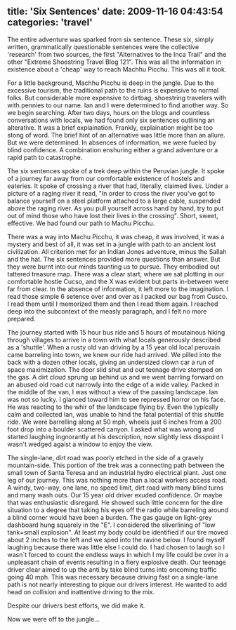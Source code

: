 title: 'Six Sentences'
date: 2009-11-16 04:43:54
categories: 'travel'
---

The entire adventure was sparked from six sentence. These six, simply written, grammatically questionable sentences were the collective 'research' from two sources, the first "Alternatives to the Inca Trail" and the other "Extreme Shoestring Travel Blog 121". This was all the information in existence about a 'cheap' way to reach Machhu Picchu. This was all it took.

For a little background, Machhu Picchu is deep in the jungle. Due to the excessive tourism, the traditional path to the ruins is expensive to normal folks. But considerable more expensive to dirtbag, shoestring travelers with with pennies to our name. Ian and I were determined to find another way. So we begin searching. After two days, hours on the blogs and countless conversations with locals, we had found only six sentences outlining an alterative. It was a brief explaination. Frankly, explaination might be too stong of word. The brief hint of an alternative was little more than an allure. But we were determined. In absences of information, we were fueled by blind confidence. A combination enshuring either a grand adventure or a rapid path to catastrophe.

The six sentences spoke of a trek deep within the Peruvian jungle. It spoke of a journey far away from our comfortable existence of hostels and eateries. It spoke of crossing a river that had, literally, claimed lives. Under a picture of a raging river it read, "In order to cross the river you've got to balance yourself on a steel platform attached to a large cable, suspended above the raging river. As you pull yourself across hand by hand, try to put out of mind those who have lost their lives in the crossing". Short, sweet, effective. We had found our path to Machu Picchu.

There was a way into Machu Picchu, it was cheap, it was involved, it was a mystery and best of all, it was set in a jungle with path to an ancient lost civilization. All criterion met for an Indian Jones adventure, minus the Sallah and the hat. The six sentences provided more questions than answer. But they were burnt into our minds taunting us to pursue. They embodied out tattered treasure map. There was a clear start, where we sat plotting in our comfortable hostle Cucso, and the X was evident but parts in-between were far from clear. In the absence of information, it left more to the imagination. I read those simple 6 setence over and over as I packed our bag from Cusco. I read them until I memorized them and then I read them again. I reached deep into the subcontext of the measly paragraph, and I felt no more prepared.

The journey started with 15 hour bus ride and 5 hours of moutainous hiking through villages to arrive in a town with what locals generously described as a 'shuttle'. When a rusty old van driving by a 15 year old local peruvain came barreling into town, we knew our ride had arrived. We pilled into the back with a dozen other locals, giving an undersized clown car a run of space maximization. The door slid shut and out teenage drive stomped on the gas. A dirt cloud sprung up behind us and we went barrling forward on an abused old road cut narrowly into the edge of a wide valley. Packed in the middle of the van, I was without a view of the passing landscape. Ian was not so lucky. I glanced toward him to see repressed horror on his face. He was reacting to the whir of the landscape flying by. Even the typically calm and collected Ian, was unable to hind the fatal potential of this shuttle ride. We were barrelling along at 50 mph, wheels just 6 inches from a 200 foot drop into a boulder scattered canyon. I asked what was wrong and started laughing ingnorantly at his description, now slightly less disspoint I wasn't wedged agaist a window to enjoy the view. 

The single-lane, dirt road was poorly etched in the side of a gravely mountain-side. This portion of the trek was a connecting path between the small town of Santa Teresa and an industrial hydro electrical plant. Just one leg of our journey. This was nothing more than a local workers access road. A windy, two-way, one lane, no speed limit, dirt road with many blind turns and many wash outs. Our 15 year old driver exuded confidence. Or maybe that was enthusiastic disregard. He showed such little concern for the dire situation to a degree that taking his eyes off the radio while barreling around a blind corner would have been a burden. The gas gauge on light-grey dashboard hung squarely in the "E". I considered the sliverlining of "low tank=small explosion". At least my body could be identified if our tire moved about 2 inches to the left and we sped into the ravine below. I found myself laughing because there was little else I could do. I had chosen to laugh so I wasn´t forced to count the endless ways in which I my life could be over in a unpleasant chain of events resulting in a fiery explosive death. Our teenage driver clear aimed to up the anti by take blind turns into oncoming traffic going 40 mph. This was necessary because driving fast on a single-lane path is not nearly interesting to pique our drivers interest. He wanted to add head on collision and inattentive driving to the mix.

Despite our drivers best efforts, we did make it.

Now we were off to the jungle...
